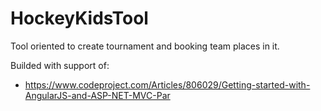 # HockeyKidsTool 

Tool oriented to create tournament and booking team places in it.

Builded with support of:
- https://www.codeproject.com/Articles/806029/Getting-started-with-AngularJS-and-ASP-NET-MVC-Par